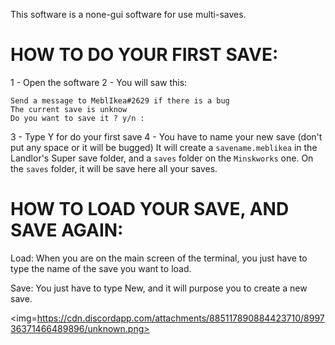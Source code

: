 This software is a none-gui software for use multi-saves.

<h1>HOW TO DO YOUR FIRST SAVE:</h1>

1 - Open the software
2 - You will saw this:
```
Send a message to MeblIkea#2629 if there is a bug
The current save is unknow
Do you want to save it ? y/n :
```
3 - Type Y for do your first save
4 - You have to name your new save (don't put any space or it will be bugged)
It will create a `savename.meblikea` in the Landlor's Super save folder, and a `saves` folder on the `Minskworks` one. On the `saves` folder, it will be save here all your saves.

<h1>HOW TO LOAD YOUR SAVE, AND SAVE AGAIN:</h1>

Load: When you are on the main screen of the terminal, you just have to type the name of the save you want to load.

Save: You just have to type New, and it will purpose you to create a new save.

<img=https://cdn.discordapp.com/attachments/885117890884423710/899736371466489896/unknown.png></img>

